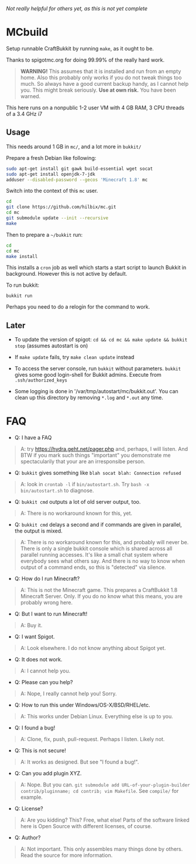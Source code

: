 *Not really helpful for others yet, as this is not yet complete*

# MCbuild

Setup runnable CraftBukkit by running `make`, as it ought to be.

Thanks to spigotmc.org for doing 99.99% of the really hard work.

> **WARNING!**
> This assumes that it is installed and run from an empty home.
> Also this probably only works if you do not tweak things too much.
> So always have a good current backup handy, as I cannot help you.
> This might break seriously.  **Use at own risk.**  You have been warned.

This here runs on a nonpublic 1-2 user VM with 4 GB RAM, 3 CPU threads of a 3.4 GHz i7

## Usage

This needs around 1 GB in `mc/`, and a lot more in `bukkit/`

Prepare a fresh Debian like following:

```bash
sudo apt-get install git gawk build-essential wget socat
sudo apt-get install openjdk-7-jdk
adduser --disabled-password --gecos 'Minecraft 1.8' mc
```

Switch into the context of this `mc` user.

```bash
cd
git clone https://github.com/hilbix/mc.git
cd mc
git submodule update --init --recursive
make
```

Then to prepare a `~/bukkit` run:

```bash
cd
cd mc
make install
```

This installs a `cron` job as well which starts a start script to launch Bukkit in background.  However this is not active by default.

To run bukkit:

```
bukkit run
```

Perhaps you need to do a relogin for the command to work.


## Later

- To update the version of spigot: `cd && cd mc && make update && bukkit stop` (assumes autostart is on)

- If `make update` fails, try `make clean update` instead

- To access the server console, run `bukkit` without parameters.  `bukkit` gives some good login-shell for Bukkit admins.  Execute from `.ssh/authorized_keys`

- Some logging is done in '/var/tmp/autostart/mc/bukkit.out'.  You can clean up this directory by removing `*.log` and `*.out` any time.


# FAQ

- Q: I have a FAQ
> A: try https://hydra.geht.net/pager.php and, perhaps, I will listen.  And BTW if you mark such things "important" you demonstrate me spectacularily that your are an irresponsibe person.

- Q: `bukkit` gives something like `blah socat blah: Connection refused`
> A: look in `crontab -l` if `bin/autostart.sh`. Try `bash -x bin/autostart.sh` to diagnose.

- Q: `bukkit cmd` outputs a lot of old server output, too.
> A: There is no workaround known for this, yet.

- Q: `bukkit cmd` delays a second and if commands are given in parallel, the output is mixed.
> A: There is no workaround known for this, and probably will never be.
  There is only a single bukkit console which is shared across all parallel running accesses.
  It's like a small chat system where everybody sees what others say.
  And there is no way to know when output of a command ends, so this is "detected" via silence.

- Q: How do I run Minecraft?
> A: This is not the Minecraft game.  This prepares a CraftBukkit 1.8 Minecraft Server.  Only.  If you do no know what this means, you are probably wrong here.

- Q: But I want to run Minecraft!
> A: Buy it.

- Q: I want Spigot.
> A: Look elsewhere.  I do not know anything about Spigot yet.

- Q: It does not work.
> A: I cannot help you.

- Q: Please can you help?
> A: Nope, I really cannot help you!  Sorry.

- Q: How to run this under Windows/OS-X/BSD/RHEL/etc.
> A: This works under Debian Linux.  Everything else is up to you.

- Q: I found a bug!
> A: Clone, fix, push, pull-request.  Perhaps I listen.  Likely not.

- Q: This is not secure!
> A: It works as designed.  But see "I found a bug!".

- Q: Can you add plugin XYZ.
> A: Nope.  But you can.  `git submodule add URL-of-your-plugin-builder contrib/pluginname; cd contrib; vim Makefile`.
> See `compile/` for example.

- Q: License?
> A: Are you kidding?  This?  Free, what else!  Parts of the software linked here is Open Source with different licenses, of course.

- Q: Author?
> A: Not important.  This only assembles many things done by others.  Read the source for more information.

